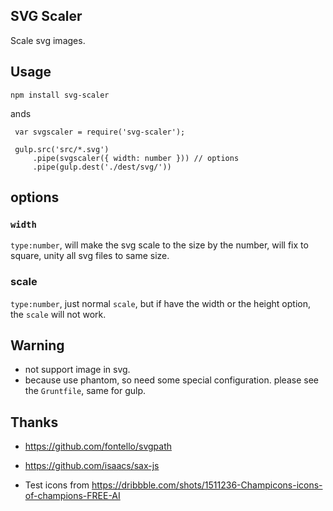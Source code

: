 ## SVG Scaler

Scale svg images.

## Usage

`npm install svg-scaler`

ands

     var svgscaler = require('svg-scaler');

     gulp.src('src/*.svg')
         .pipe(svgscaler({ width: number })) // options
         .pipe(gulp.dest('./dest/svg/'))

## options

### `width`

`type:number`, will make the svg scale to the size by the number, will fix to square, unity all svg files to same size.

### scale

`type:number`, just normal `scale`, but if have the width or the height option, the `scale` will not work.

## Warning

* not support image in svg.
* because use phantom, so need some special configuration. please see the `Gruntfile`, same for gulp.

## Thanks

* https://github.com/fontello/svgpath
* https://github.com/isaacs/sax-js

* Test icons from https://dribbble.com/shots/1511236-Champicons-icons-of-champions-FREE-AI